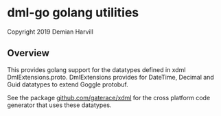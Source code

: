 # dml-go golang utilities

Copyright 2019 Demian Harvill

## Overview

This provides golang support for the datatypes defined in xdml DmlExtensions.proto.  DmlExtensions
provides for DateTime, Decimal and Guid datatypes to extend Goggle protobuf. 

See the package [github.com/gaterace/xdml](https://github.com/gaterace/xdml) for the cross platform code generator that uses these datatypes.

